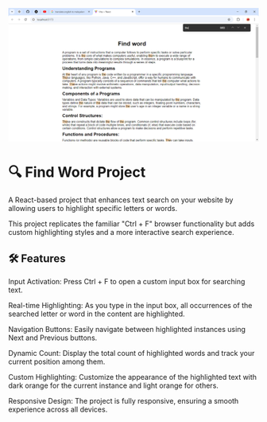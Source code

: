 ![image alt](https://github.com/fuadofficial/find-word/blob/master/Vite%20+%20React%20-%20Google%20Chrome%209_1_2024%206_18_39%20AM.png?raw=true)



# 🔍 Find Word Project
A React-based project that enhances text search on your website by allowing users to highlight specific letters or words.

This project replicates the familiar "Ctrl + F" browser functionality but adds custom highlighting styles and a more interactive search experience.

## 🛠️ Features
Input Activation: Press Ctrl + F to open a custom input box for searching text.

Real-time Highlighting: As you type in the input box, all occurrences of the searched letter or word in the content are highlighted.

Navigation Buttons: Easily navigate between highlighted instances using Next and Previous buttons.

Dynamic Count: Display the total count of highlighted words and track your current position among them.

Custom Highlighting: Customize the appearance of the highlighted text with dark orange for the current instance and light orange for others.

Responsive Design: The project is fully responsive, ensuring a smooth experience across all devices.



